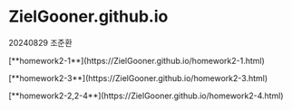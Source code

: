 # ZielGooner.github.io
<h>20240829 조준환</h>
<p>[**homework2-1**](https://ZielGooner.github.io/homework2-1.html)</p>
<p>[**homework2-3**](https://ZielGooner.github.io/homework2-3.html)</p>
<p>[**homework2-2,2-4**](https://ZielGooner.github.io/homework2-4.html)</p>
